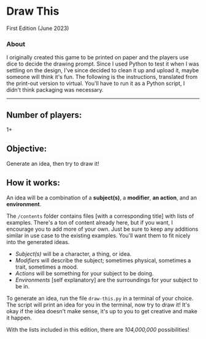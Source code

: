 # Draw This
First Edition (June 2023)

### About
I originally created this game to be printed on paper and the players use dice to decide the drawing prompt. Since I used Python to test it when I was settling on the design, I've since decided to clean it up and upload it, maybe someone will think it's fun. The following is the instructions, translated from the print-out version to virtual. You'll have to run it as a Python script, I didn't think packaging was necessary.

---

## Number of players:
1+

## Objective:
Generate an idea, then try to draw it!

## How it works:
An idea will be a combination of a **subject(s)**, a **modifier**, **an action**, and an **environment**.

The `/contents` folder contains files [with a corresponding title] with lists of examples. There's a ton of content already here, but if you want, I encourage you to add more of your own. Just be sure to keep any additions similar in use case to the existing examples. You'll want them to fit nicely into the generated ideas.

- *Subject(s)* will be a character, a thing, or idea.
- *Modifiers* will describe the subject; sometimes physical, sometimes a trait, sometimes a mood.
- *Actions* will be something for your subject to be doing.
- *Environments* [self explanatory] are the surroundings for your subject to be in.

To generate an idea, run the file `draw-this.py` in a terminal of your choice. The script will print an idea for you in the terminal, now try to draw it! It's okay if the idea doesn't make sense, it's up to you to get creative and make it happen.

With the lists included in this edition, there are *104,000,000* possibilities!
